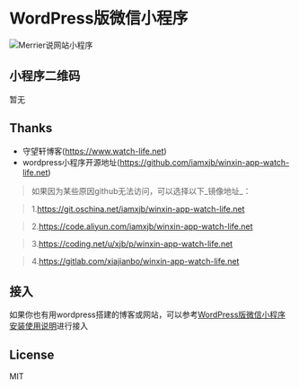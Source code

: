 # WordPress版微信小程序

![Merrier说网站小程序]()


## 小程序二维码

暂无


## Thanks

* 守望轩博客(https://www.watch-life.net)
* wordpress小程序开源地址(https://github.com/iamxjb/winxin-app-watch-life.net)

> 如果因为某些原因github无法访问，可以选择以下_镜像地址_：

> 1.https://git.oschina.net/iamxjb/winxin-app-watch-life.net

> 2.https://code.aliyun.com/iamxjb/winxin-app-watch-life.net

> 3.https://coding.net/u/xjb/p/winxin-app-watch-life.net

> 4.https://gitlab.com/xiajianbo/winxin-app-watch-life.net

## 接入

如果你也有用wordpress搭建的博客或网站，可以参考[WordPress版微信小程序安装使用说明](https://www.watch-life.net/wordpress/weixin-app-install.html)进行接入

## License

MIT